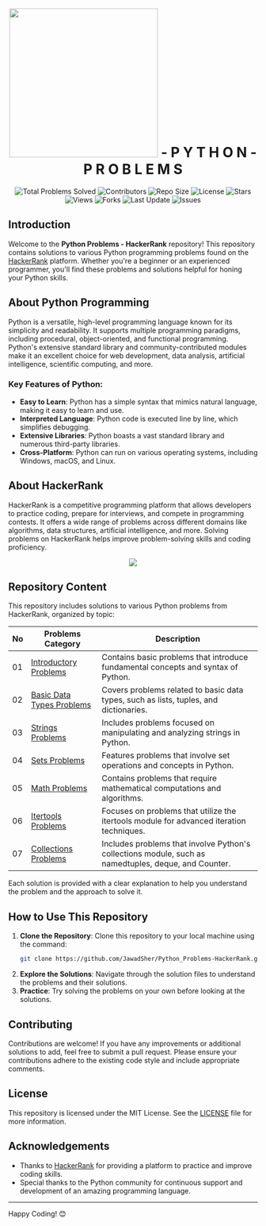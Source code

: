 <h1 align='center'>
    <img width='300px' src='https://www.hackerrank.com/wp-content/uploads/2018/08/hackerrank_logo.png'>
    - P Y T H O N - P R O B L E M S
</h1>

<div align="center">
    <img src="https://img.shields.io/badge/Total%20Problems%20Solved-35-blue?style=flat&logo=python&logoColor=green" alt="Total Problems Solved">
    <img src="https://img.shields.io/github/contributors/JawadSher/Python_Problems-HackerRank?style=flat&logo=github" alt="Contributors">
    <img src="https://img.shields.io/github/repo-size/JawadSher/Python_Problems-HackerRank?style=flat&logo=github" alt="Repo Size">
    <img src="https://img.shields.io/github/license/JawadSher/Python_Problems-HackerRank?style=flat&logo=opensource" alt="License">
    <img src="https://img.shields.io/github/stars/JawadSher/Python_Problems-HackerRank?style=flat&logo=github" alt="Stars">
    <img src="https://komarev.com/ghpvc/?username=JawadSher&label=Views&color=blueviolet&style=flat" alt="Views">
    <img src="https://img.shields.io/github/forks/JawadSher/Python_Problems-HackerRank?style=flat&logo=github" alt="Forks">
    <img src="https://img.shields.io/badge/Last%20Update-July%20%272024-blue?style=flat&logo=calendar" alt="Last Update">
    <img src="https://img.shields.io/github/issues/JawadSher/Python_Problems-HackerRank?style=flat&logo=github" alt="Issues">
</div>


## Introduction
Welcome to the **Python Problems - HackerRank** repository! This repository contains solutions to various Python programming problems found on the [HackerRank](https://www.hackerrank.com/) platform. Whether you're a beginner or an experienced programmer, you'll find these problems and solutions helpful for honing your Python skills.

## About Python Programming
Python is a versatile, high-level programming language known for its simplicity and readability. It supports multiple programming paradigms, including procedural, object-oriented, and functional programming. Python's extensive standard library and community-contributed modules make it an excellent choice for web development, data analysis, artificial intelligence, scientific computing, and more.

### Key Features of Python:
- **Easy to Learn**: Python has a simple syntax that mimics natural language, making it easy to learn and use.
- **Interpreted Language**: Python code is executed line by line, which simplifies debugging.
- **Extensive Libraries**: Python boasts a vast standard library and numerous third-party libraries.
- **Cross-Platform**: Python can run on various operating systems, including Windows, macOS, and Linux.

## About HackerRank
HackerRank is a competitive programming platform that allows developers to practice coding, prepare for interviews, and compete in programming contests. It offers a wide range of problems across different domains like algorithms, data structures, artificial intelligence, and more. Solving problems on HackerRank helps improve problem-solving skills and coding proficiency.
<p align='center'><img src='https://cdn.dribbble.com/users/1771471/screenshots/14108349/media/0d446f06dbc6f204fdcb138902df65c9.gif'></p>

## Repository Content
This repository includes solutions to various Python problems from HackerRank, organized by topic:

| No | Problems Category | Description |
|---|---|---|
| 01 | [Introductory Problems](https://github.com/JawadSher/Python_Problems-HackerRank/tree/main/01%20-%20Introductory%20Problems) |Contains basic problems that introduce fundamental concepts and syntax of Python. |
| 02 | [Basic Data Types Problems](https://github.com/JawadSher/Python_Problems-HackerRank/tree/main/02%20-%20Basic%20Data%20Types%20Problems) |Covers problems related to basic data types, such as lists, tuples, and dictionaries.|
| 03 | [Strings Problems](https://github.com/JawadSher/Python_Problems-HackerRank/tree/main/03%20-%20Strings%20Problems) |Includes problems focused on manipulating and analyzing strings in Python.|
| 04 | [Sets Problems](https://github.com/JawadSher/Python_Problems-HackerRank/tree/main/04%20-%20Sets%20Problems) |Features problems that involve set operations and concepts in Python.|
| 05 | [Math Problems](https://github.com/JawadSher/Python_Problems-HackerRank/tree/main/05%20-%20Math%20Problems) |Contains problems that require mathematical computations and algorithms.|
| 06 | [Itertools Problems](https://github.com/JawadSher/Python_Problems-HackerRank/tree/main/06%20-%20Itertools%20Problems) |Focuses on problems that utilize the itertools module for advanced iteration techniques.|
| 07 | [Collections Problems](https://github.com/JawadSher/Python_Problems-HackerRank/tree/main/07%20-%20Collections%20Problems) |Includes problems that involve Python's collections module, such as namedtuples, deque, and Counter.|





Each solution is provided with a clear explanation to help you understand the problem and the approach to solve it.

## How to Use This Repository
1. **Clone the Repository**: Clone this repository to your local machine using the command:
    ```sh
    git clone https://github.com/JawadSher/Python_Problems-HackerRank.git
    ```
2. **Explore the Solutions**: Navigate through the solution files to understand the problems and their solutions.
3. **Practice**: Try solving the problems on your own before looking at the solutions.

## Contributing
Contributions are welcome! If you have any improvements or additional solutions to add, feel free to submit a pull request. Please ensure your contributions adhere to the existing code style and include appropriate comments.

## License
This repository is licensed under the MIT License. See the [LICENSE](LICENSE) file for more information.

## Acknowledgements
- Thanks to [HackerRank](https://www.hackerrank.com/) for providing a platform to practice and improve coding skills.
- Special thanks to the Python community for continuous support and development of an amazing programming language.

---

Happy Coding! 😊



